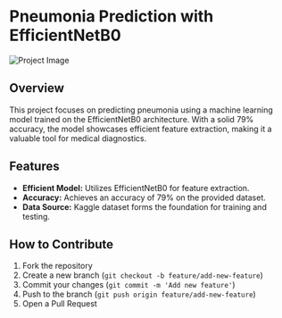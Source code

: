 # Pneumonia Prediction with EfficientNetB0

![Project Image](url_to_project_image)

## Overview
This project focuses on predicting pneumonia using a machine learning model trained on the EfficientNetB0 architecture. With a solid 79% accuracy, the model showcases efficient feature extraction, making it a valuable tool for medical diagnostics.

## Features
- **Efficient Model:** Utilizes EfficientNetB0 for feature extraction.
- **Accuracy:** Achieves an accuracy of 79% on the provided dataset.
- **Data Source:** Kaggle dataset forms the foundation for training and testing.

## How to Contribute
1. Fork the repository
2. Create a new branch (`git checkout -b feature/add-new-feature`)
3. Commit your changes (`git commit -m 'Add new feature'`)
4. Push to the branch (`git push origin feature/add-new-feature`)
5. Open a Pull Request

